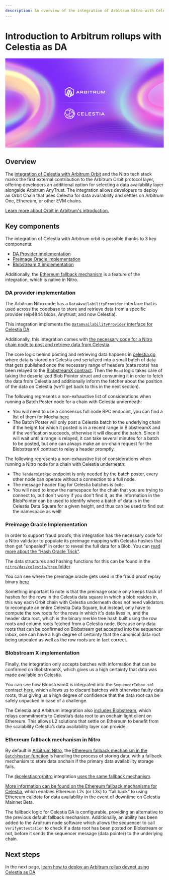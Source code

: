 ```yaml
---
description: An overview of the integration of Arbitrum Nitro with Celestia, detailing the key features and benefits, including the Ethereum fallback mechanism.
---
```


# Introduction to Arbitrum rollups with Celestia as DA

![Celestia_Arbitrum](/img/Celestia-Arbitrum.png)

## Overview

The
[integration of Celestia with Arbitrum Orbit](https://blog.celestia.org/celestia-is-first-modular-data-availability-network-to-integrate-with-arbitrum-orbit/)
and the Nitro tech stack marks the first external contribution to the Arbitrum
Orbit protocol layer, offering developers an additional option for selecting
a data availability layer alongside Arbitrum AnyTrust. The integration allows
developers to deploy an Orbit Chain that uses Celestia for data availability and
settles on Arbitrum One, Ethereum, or other EVM chains.

[Learn more about Orbit in Arbitrum's introduction.](https://docs.arbitrum.io/launch-orbit-chain/orbit-gentle-introduction)

## Key components

The integration of Celestia with Arbitrum orbit is possible thanks to 3 key components:

- [DA Provider implementation](#da-provider-implementation)
- [Preimage Oracle implementation](#preimage-oracle-implementation)
- [Blobstream X implementation](#blobstream-x-implementation)

Additionally, the [Ethereum fallback mechanism](#ethereum-fallback-mechanism-in-nitro) is a feature of the integration, which is native in Nitro.

### DA provider implementation

The Arbitrum Nitro code has a `DataAvailabilityProvider` interface that is used across the codebase to store and retrieve data from a specific provider (eip4844 blobs, Anytrust, and now Celestia).

This integration implements the [`DataAvailabilityProvider` interface for Celestia DA](https://github.com/celestiaorg/nitro/blob/966e631f1a03b49d49f25bea67a92b275d3bacb9/arbstate/inbox.go#L366-L477)

Additionally, this integration comes with
[the necessary code for a Nitro chain node to post and retrieve data from Celestia](https://github.com/celestiaorg/nitro/tree/v2.3.1-rc.1/das/celestia).

The core logic behind posting and retrieving data happens in [celestia.go](https://github.com/celestiaorg/nitro/blob/v2.3.1-rc.1/das/celestia/celestia.go) where data is stored on Celestia and serialized into a small batch of data that gets published once the necessary range of headers (data roots) has been relayed to the [BlobstreamX contract](https://github.com/succinctlabs/blobstreamx).
Then the `Read` logic takes care of taking the deserialized Blob Pointer struct and consuming it in order to fetch the data from Celestia and additionally inform the fetcher about the position of the data on Celestia (we'll get back to this in the next section).

The following represents a non-exhaustive list of considerations when running a Batch Poster node for a chain with Celestia underneath:
- You will need to use a consensus full node RPC endpoint, you can find a list of them for Mocha [here](https://docs.celestia.org/nodes/mocha-testnet#rpc-endpoints)
- The Batch Poster will only post a Celestia batch to the underlying chain if the height for which it posted is in a recent range in BlobstreamX and if the verification succeeds, otherwise it will discard the batch. Since it will wait until a range is relayed, it can take several minutes for a batch to be posted, but one can always make an on-chain request for the BlobstreamX contract to relay a header promptly.

The following represents a non-exhaustive list of considerations when running a Nitro node for a chain with Celestia underneath:
- The `TendermintRpc` endpoint is only needed by the batch poster, every other node can operate without a connection to a full node.
- The message header flag for Celestia batches is `0x0c`.
- You will need to know the namespace for the chain that you are trying to connect to, but don't worry if you don't find it, as the information in the BlobPointer can be used to identify where a batch of data is in the Celestia Data Square for a given height, and thus can be used to find out the namespace as well!

### Preimage Oracle Implementation

In order to support fraud proofs, this integration has the necessary code for a Nitro validator to populate its preimage mapping with Celestia hashes that then get "unpealed" in order to reveal the full data for a Blob. You can
[read more about the "Hash Oracle Trick"](https://docs.arbitrum.io/inside-arbitrum-nitro/#readpreimage-and-the-hash-oracle-trick).

The data structures and hashing functions for this can be found in the [`nitro/das/celestia/tree` folder](https://github.com/celestiaorg/nitro/tree/v2.3.1-rc.1/das/celestia/tree)

You can see where the preimage oracle gets used in the fraud proof replay binary [here](https://github.com/celestiaorg/nitro/blob/966e631f1a03b49d49f25bea67a92b275d3bacb9/cmd/replay/main.go#L153-L294)

Something important to note is that the preimage oracle only keeps track of hashes for the rows in the Celestia data square in which a blob resides in, this way each Orbit chain with Celestia underneath does not need validators to recompute an entire Celestia Data Square, but instead, only have to compute the row roots for the rows in which it's data lives in, and the header data root, which is the binary merkle tree hash built using the row roots and column roots fetched from a Celestia node. Because only data roots that can be confirmed on Blobstream get accepted into the sequencer inbox, one can have a high degree of certainty that the canonical data root being unpealed as well as the row roots are in fact correct.

### Blobstream X implementation

Finally, the integration only accepts batches with information that can be confirmed on BlobstreamX, which gives us a high certainty that data was made available on Celestia.

You can see how BlobstreamX is integrated into the `SequencerInbox.sol` contract [here](https://github.com/celestiaorg/nitro-contracts/blob/celestia-v1.2.1/src/bridge/SequencerInbox.sol#L584-L630), which allows us to discard batches with otherwise faulty data roots, thus giving us a high degree of confidence that the data root can be safely unpacked in case of a challenge.

The Celestia and Arbitrum integration also
[includes Blobstream](./blobstream.md),
which relays commitments to Celestia’s data root to an onchain light client
on Ethereum. This allows L2 solutions that settle on Ethereum to benefit
from the scalability Celestia’s data availability layer can provide.

### Ethereum fallback mechanism in Nitro

By default in [Arbitrum Nitro](https://github.com/OffchainLabs/nitro), the
[Ethereum fallback mechanism in the `BatchPoster` function](https://github.com/OffchainLabs/nitro/blob/master/arbnode/batch_poster.go#L989-L1001)
is handling the process of storing data, with a fallback mechanism
to store data onchain if the primary data availability storage
fails.

The [@celestiaorg/nitro](https://github.com/celestiaorg/nitro) integration
[uses the same fallback mechanism](https://github.com/celestiaorg/nitro/blob/f01968eb3d4e19329e9c92b050e98a8e5772f1f2/arbnode/batch_poster.go#L845-L857).

[More information can be found on the Ethereum fallback mechanisms for Celestia](./ethereum-fallback.md),
which enables Ethereum L2s (or L3s) to “fall back” to using Ethereum
calldata for data availability in the event of downtime on Celestia Mainnet
Beta.

The fallback logic for Celestia DA is configurable, providing an alternative
to the previous default fallback mechanism. Additionally, an ability has been
added to the Arbitrum node software which allows the sequencer to call
`VerifyAttestation` to check if a data root has been posted on Blobstream or
not, before it sends the sequencer message (data pointer) to the underlying
chain.

## Next steps

In the next page,
[learn how to deploy an Arbitrum rollup devnet using Celestia as DA](./arbitrum-deploy.md).
